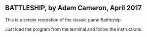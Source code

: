 ## BATTLESHIP, by Adam Cameron, April 2017

This is a simple recreation of the classic game Battleship.

Just load the program from the terminal and follow the instructions.